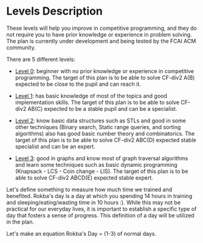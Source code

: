 # Levels Description
These levels will help you improve in competitive programming, and they do not require you to have prior knowledge or experience in problem solving. The plan is currently under development and being tested by the FCAI ACM community.

There are 5 different levels:
* [Level 0](https://github.com/hazemadelkhalel/Competitive-Programming-Library/blob/main/Road%20Map/Level%200.md): beginner with no prior knowledge or experience in competitive programming. The target of this plan is to be able to solve CF-div2 A(B) expected to be close to the pupil and can reach it.

* [Level 1](https://github.com/hazemadelkhalel/Competitive-Programming-Library/blob/main/Road%20Map/Level%201.md): has basic knowledge of most of the topics and good implementation skills. The target of this plan is to be able to solve CF-div2 AB(C) expected to be a stable pupil and can be a specialist.

* [Level 2](https://github.com/hazemadelkhalel/Competitive-Programming-Library/blob/main/Road%20Map/Level%202.md): know basic data structures such as STLs and good in some other techniques (Binary search, Static range queries, and sorting algorithms) also has good basic number theory and combinatorics. The target of this plan is to be able to solve CF-div2 ABC(D) expected stable specialist and can be an expert.

* [Level 3](https://github.com/hazemadelkhalel/Competitive-Programming-Library/blob/main/Road%20Map/Level%203.md): good in graphs and know most of graph traversal algorithms and learn some techniques such as basic dynamic programming (Knapsack - LCS - Coin change - LIS). The target of this plan is to be able to solve CF-div2 ABCD(E) expected stable expert.

Let's define something to measure how much time we trained and benefited. Rokba's day is a day at which you spending 14 hours in training and sleeping/eating/wasting time in 10 hours :). While this may not be practical for our everyday lives, it is important to establish a specific type of day that fosters a sense of progress. This definition of a day will be utilized in the plan.

Let's make an equation
Rokba's Day = (1-3) of normal days.

